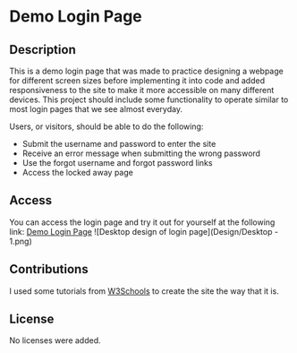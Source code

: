 # Demo Login Page

## Description
This is a demo login page that was made to practice designing a webpage for different screen sizes before implementing it into code and added responsiveness to the site to make it more accessible on many different devices. This project should include some functionality to operate similar to most login pages that we see almost everyday.

Users, or visitors, should be able to do the following:
- Submit the username and password to enter the site
- Receive an error message when submitting the wrong password
- Use the forgot username and forgot password links
- Access the locked away page

## Access
You can access the login page and try it out for yourself at the following link: [Demo Login Page](https://k0j05ar3.github.io/loginPage)
![Desktop design of login page](Design/Desktop - 1.png)

## Contributions
I used some tutorials from [W3Schools](https://w3schools.com/) to create the site the way that it is.

## License
No licenses were added.